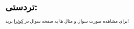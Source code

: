 # تردستی: 

برای مشاهده صورت سوال و مثال ها به صفحه سوال در [کوئرا](https://quera.org/problemset/175188/) برید!